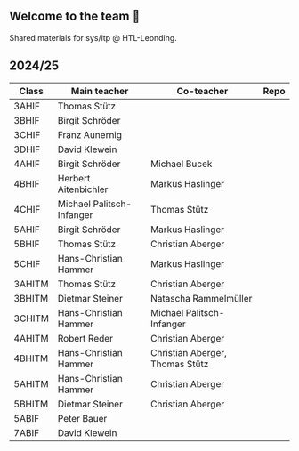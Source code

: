 ## Welcome to the team 🙌

Shared materials for sys/itp @ HTL-Leonding.

## 2024/25
| Class | Main teacher | Co-teacher | Repo |
| --- | --- | --- | --- |
| 3AHIF | Thomas Stütz | | |
| 3BHIF | Birgit Schröder | | |
| 3CHIF | Franz Aunernig | | |
| 3DHIF | David Klewein | | |
| 4AHIF | Birgit Schröder | Michael Bucek | |
| 4BHIF | Herbert Aitenbichler | Markus Haslinger | |
| 4CHIF | Michael Palitsch-Infanger | Thomas Stütz | |
| 5AHIF | Birgit Schröder | Markus Haslinger | |
| 5BHIF | Thomas Stütz | Christian Aberger | |
| 5CHIF | Hans-Christian Hammer | Markus Haslinger | |
| 3AHITM | Thomas Stütz | Christian Aberger | |
| 3BHITM | Dietmar Steiner | Natascha Rammelmüller | |
| 3CHITM | Hans-Christian Hammer | Michael Palitsch-Infanger | |
| 4AHITM | Robert Reder | Christian Aberger | |
| 4BHITM | Hans-Christian Hammer | Christian Aberger, Thomas Stütz | |
| 5AHITM | Hans-Christian Hammer | Christian Aberger | |
| 5BHITM | Dietmar Steiner | Christian Aberger | |
| 5ABIF | Peter Bauer | | |
| 7ABIF | David Klewein | | |
